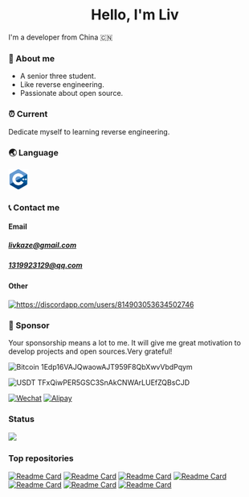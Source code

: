 <h1 align="center">Hello, I'm Liv</h1>

I'm a developer from China 🇨🇳

### 🔎 About me
* A senior three student.
* Like reverse engineering.
* Passionate about open source.

### ⏰ Current

Dedicate myself to learning reverse engineering.

### 🌏 Language
<p align="left"> <a href="https://www.w3schools.com/cpp/" target="_blank" rel="noreferrer"> <img src="https://raw.githubusercontent.com/devicons/devicon/master/icons/cplusplus/cplusplus-original.svg" alt="cplusplus" width="40" height="40"/> </a> </p>

### 📞 Contact me

#### Email
##### livkaze@gmail.com
##### 1319923129@qq.com

#### Other
<p align="left"><a href="https://discordapp.com/users/814903053634502746" target="blank"><img align="center" src="https://raw.githubusercontent.com/rahuldkjain/github-profile-readme-generator/master/src/images/icons/Social/discord.svg" alt="https://discordapp.com/users/814903053634502746" height="55" width="55" /></a></p>

### 💌 Sponsor
Your sponsorship means a lot to me. It will give me great motivation to develop projects and open sources.Very grateful!

<img src="https://img.shields.io/badge/Bitcoin-Liv?logo=bitcoin&logoColor=yellow&labelColor=white&color=red" alt="Bitcoin"> 1Edp16VAJQwaowAJT959F8QbXwvVbdPqym

<img src="https://img.shields.io/badge/USDT(TRC20)-Liv?logo=TON&logoColor=green&labelColor=white&color=red" alt="USDT"> TFxQiwPER5GSC3SnAkCNWArLUEfZQBsCJD

<a href="https://github.com/TKazer/TKazer/blob/main/Images/WechatPay.png"><img src="https://img.shields.io/badge/Wechat-Liv-green?logo=wechat" alt="Wechat"></a> <a href="https://github.com/TKazer/TKazer/blob/main/Images/Alipay.png"><img src="https://img.shields.io/badge/Alipay-Liv-blue?logo=alipay" alt="Alipay"></a>

### Status
<div align="left"> <img height="230px" src="https://github-readme-stats.vercel.app/api?username=TKazer&show_icons=true" /> </div>

### Top repositories
[![Readme Card](https://github-readme-stats.vercel.app/api/pin/?username=Tkazer&repo=CS2_External)](https://github.com/TKazer/CS2_External)
[![Readme Card](https://github-readme-stats.vercel.app/api/pin/?username=Tkazer&repo=OS-ImGui)](https://github.com/TKazer/OS-ImGui)
[![Readme Card](https://github-readme-stats.vercel.app/api/pin/?username=Tkazer&repo=DrawAlgorithm)](https://github.com/TKazer/DrawAlgorithm)
[![Readme Card](https://github-readme-stats.vercel.app/api/pin/?username=Tkazer&repo=DyingLight_Internal)](https://github.com/TKazer/DyingLight_Internal)
[![Readme Card](https://github-readme-stats.vercel.app/api/pin/?username=Tkazer&repo=Apex_External)](https://github.com/TKazer/Apex_External)
[![Readme Card](https://github-readme-stats.vercel.app/api/pin/?username=Tkazer&repo=Dwm)](https://github.com/TKazer/Dwm)
[![Readme Card](https://github-readme-stats.vercel.app/api/pin/?username=Tkazer&repo=Malody-Reader)](https://github.com/TKazer/Malody-Reader)

